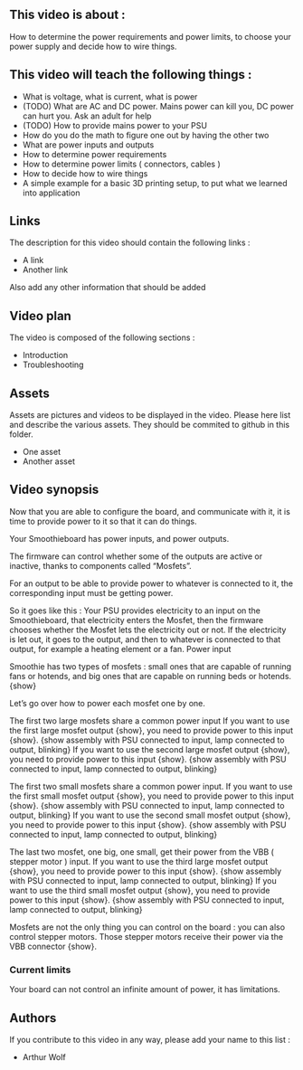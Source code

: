 ## This video is about : 

How to determine the power requirements and power limits, to choose your power supply and decide how to wire things.

## This video will teach the following things : 

* What is voltage, what is current, what is power
* (TODO) What are AC and DC power. Mains power can kill you, DC power can hurt you. Ask an adult for help
* (TODO) How to provide mains power to your PSU
* How do you do the math to figure one out by having the other two
* What are power inputs and outputs
* How to determine power requirements
* How to determine power limits ( connectors, cables )
* How to decide how to wire things
* A simple example for a basic 3D printing setup, to put what we learned into application

## Links 

The description for this video should contain the following links : 

* A link
* Another link

Also add any other information that should be added

## Video plan

The video is composed of the following sections : 

* Introduction
* Troubleshooting

## Assets

Assets are pictures and videos to be displayed in the video.
Please here list and describe the various assets. They should be commited to github in this folder.

* One asset
* Another asset

## Video synopsis

Now that you are able to configure the board, and communicate with it, it is time to provide power to it so that it can do things.

Your Smoothieboard has power inputs, and power outputs.

The firmware can control whether some of the outputs are active or inactive, thanks to components called “Mosfets”.

For an output to be able to provide power to whatever is connected to it, the corresponding input must be getting power.

So it goes like this : Your PSU provides electricity to an input on the Smoothieboard, that electricity enters the Mosfet, then the firmware chooses whether the Mosfet lets the electricity out or not. If the electricity is let out, it goes to the output, and then to whatever is connected to that output, for example a heating element or a fan.
Power input

Smoothie has two types of mosfets : small ones that are capable of running fans or hotends, and big ones that are capable on running beds or hotends. {show}

Let’s go over how to power each mosfet one by one.

The first two large mosfets share a common power input
If you want to use the first large mosfet output {show}, you need to provide power to this input {show}.
{show assembly with PSU connected to input, lamp connected to output, blinking}
If you want to use the second large mosfet output {show}, you need to provide power to this input {show}.
{show assembly with PSU connected to input, lamp connected to output, blinking}

The first two small mosfets share a common power input.
If you want to use the first small mosfet output {show}, you need to provide power to this input {show}.
{show assembly with PSU connected to input, lamp connected to output, blinking}
If you want to use the second small mosfet output {show}, you need to provide power to this input {show}.
{show assembly with PSU connected to input, lamp connected to output, blinking}

The last two mosfet, one big, one small, get their power from the VBB ( stepper motor ) input.
If you want to use the third large mosfet output {show}, you need to provide power to this input {show}.
{show assembly with PSU connected to input, lamp connected to output, blinking}
If you want to use the third small mosfet output {show}, you need to provide power to this input {show}.
{show assembly with PSU connected to input, lamp connected to output, blinking}

Mosfets are not the only thing you can control on the board : you can also control stepper motors. Those stepper motors receive their power via the VBB connector {show}.

### Current limits

Your board can not control an infinite amount of power, it has limitations.


## Authors

If you contribute to this video in any way, please add your name to this list : 

* Arthur Wolf

